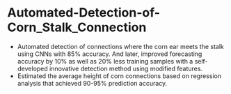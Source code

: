 # Automated-Detection-of-Corn_Stalk_Connection

* Automated detection of connections where the corn ear meets the stalk using CNNs with 85% accuracy. And later, improved forecasting accuracy by 10% as well as 20% less training samples with a self-developed innovative detection method using modified features.
* Estimated the average height of corn connections based on regression analysis that achieved 90-95% prediction accuracy.
